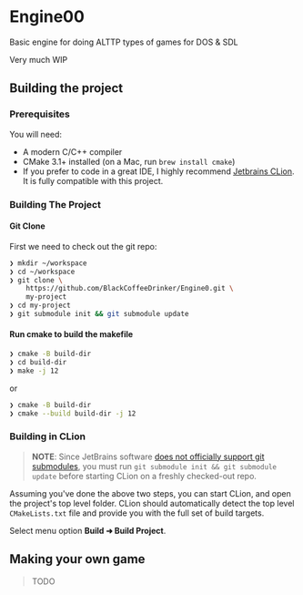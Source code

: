 # Engine00
Basic engine for doing ALTTP types of games for DOS & SDL

Very much WIP

## Building the project
### Prerequisites
You will need:

* A modern C/C++ compiler
* CMake 3.1+ installed (on a Mac, run `brew install cmake`)
* If you prefer to code in a great IDE, I highly recommend [Jetbrains CLion](https://www.jetbrains.com/clion/). It is fully compatible with this project.

### Building The Project
#### Git Clone
First we need to check out the git repo:

```bash
❯ mkdir ~/workspace
❯ cd ~/workspace
❯ git clone \
    https://github.com/BlackCoffeeDrinker/Engine0.git \
    my-project
❯ cd my-project
❯ git submodule init && git submodule update
```

#### Run cmake to build the makefile
```bash
❯ cmake -B build-dir
❯ cd build-dir
❯ make -j 12
```
or 
```bash
❯ cmake -B build-dir
❯ cmake --build build-dir -j 12
```

### Building in CLion
> **NOTE**: Since JetBrains software [does not officially support git submodules](https://youtrack.jetbrains.com/issue/IDEA-64024), you must run `git submodule init && git submodule update` before starting CLion on a freshly checked-out repo.

Assuming you've done the above two steps, you can start CLion, and open the project's top level folder. CLion should automatically detect the top level `CMakeLists.txt` file and provide you with the full set of build targets.

Select menu option **Build   ➜ Build Project**.

## Making your own game
> TODO
